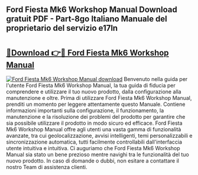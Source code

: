 ## Ford Fiesta Mk6 Workshop Manual Download gratuit PDF - Part-8go Italiano Manuale del proprietario del servizio e17ln

# <h2><a href="http://dfg9hv.blite.top/?on=Ford+Fiesta+Mk6+Workshop+Manual">🔗Download 👉🔴 Ford Fiesta Mk6 Workshop Manual</a></h2>

[![Ford Fiesta Mk6 Workshop Manual download](https://i.imgur.com/lujVjoI.png)](http://dfg9hv.blite.top/?on=Ford+Fiesta+Mk6+Workshop+Manual)
Benvenuto nella guida per l'utente Ford Fiesta Mk6 Workshop Manual, la tua guida di fiducia per comprendere e utilizzare il tuo nuovo prodotto, dalla configurazione alla manutenzione e oltre. Prima di utilizzare Ford Fiesta Mk6 Workshop Manual, prenditi un momento per leggere attentamente questo Manuale. Contiene informazioni importanti sulla configurazione, il funzionamento, la manutenzione e la risoluzione dei problemi del prodotto per garantire che sia possibile utilizzare il prodotto in modo sicuro ed efficace. Ford Fiesta Mk6 Workshop Manual offre agli utenti una vasta gamma di funzionalità avanzate, tra cui geolocalizzazione, avvisi intelligenti, temi personalizzabili e sincronizzazione automatica, tutti facilmente controllabili dall'interfaccia utente intuitiva e intuitiva. Ci auguriamo che Ford Fiesta Mk6 Workshop Manual sia stato un bene prezioso mentre navighi tra le funzionalità del tuo nuovo prodotto. In caso di domande o dubbi, non esitare a contattare il nostro Team di assistenza clienti.
